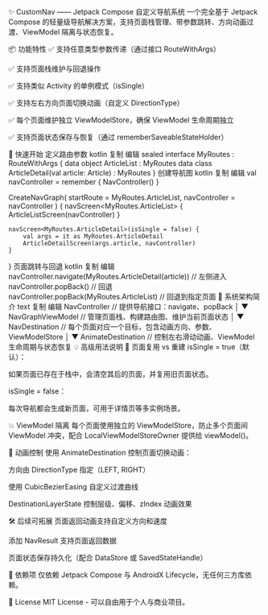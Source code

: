 ✨ CustomNav —— Jetpack Compose 自定义导航系统
一个完全基于 Jetpack Compose 的轻量级导航解决方案，支持页面栈管理、带参数跳转、方向动画过渡、ViewModel 隔离与状态恢复。

📦 功能特性
✅ 支持任意类型参数传递（通过接口 RouteWithArgs）

✅ 支持页面栈维护与回退操作

✅ 支持类似 Activity 的单例模式（isSingle）

✅ 支持左右方向页面切换动画（自定义 DirectionType）

✅ 每个页面维护独立 ViewModelStore，确保 ViewModel 生命周期独立

✅ 支持页面状态保存与恢复（通过 rememberSaveableStateHolder）

🚀 快速开始
定义路由参数
kotlin
复制
编辑
sealed interface MyRoutes : RouteWithArgs {
    data object ArticleList : MyRoutes
    data class ArticleDetail(val article: Article) : MyRoutes
}
创建导航图
kotlin
复制
编辑
val navController = remember { NavController() }

CreateNavGraph(
    startRoute = MyRoutes.ArticleList,
    navController = navController
) {
    navScreen<MyRoutes.ArticleList> {
        ArticleListScreen(navController)
    }

    navScreen<MyRoutes.ArticleDetail>(isSingle = false) {
        val args = it as MyRoutes.ArticleDetail
        ArticleDetailScreen(args.article, navController)
    }
}
页面跳转与回退
kotlin
复制
编辑
navController.navigate(MyRoutes.ArticleDetail(article)) // 左侧进入
navController.popBack() // 回退
navController.popBack(MyRoutes.ArticleList) // 回退到指定页面
🧱 系统架构简介
text
复制
编辑
NavController             // 提供导航接口：navigate、popBack
   │
   ▼
NavGraphViewModel        // 管理页面栈、构建路由图、维护当前页面状态
   │
   ▼
NavDestination           // 每个页面对应一个目标，包含动画方向、参数、ViewModelStore
   │
   ▼
AnimateDestination       // 控制左右滑动动画、ViewModel 生命周期与状态恢复
💡 高级用法说明
🔁 页面复用 vs 重建
isSingle = true（默认）：

如果页面已存在于栈中，会清空其后的页面，并复用旧页面状态。

isSingle = false：

每次导航都会生成新页面，可用于详情页等多实例场景。

💥 ViewModel 隔离
每个页面使用独立的 ViewModelStore，防止多个页面间 ViewModel 冲突，配合 LocalViewModelStoreOwner 提供给 viewModel()。

📐 动画控制
使用 AnimateDestination 控制页面切换动画：

方向由 DirectionType 指定（LEFT, RIGHT）

使用 CubicBezierEasing 自定义过渡曲线

DestinationLayerState 控制层级、偏移、zIndex 动画效果

🛠️ 后续可拓展
页面返回动画支持自定义方向和速度

添加 NavResult 支持页面返回数据

页面状态保存持久化（配合 DataStore 或 SavedStateHandle）

📎 依赖项
仅依赖 Jetpack Compose 与 AndroidX Lifecycle，无任何三方库依赖。

📝 License
MIT License - 可以自由用于个人与商业项目。
